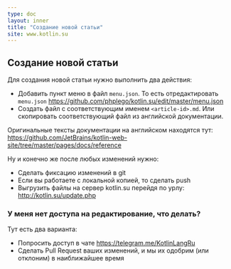```yaml
---
type: doc
layout: inner
title: "Создание новой статьи"
site: www.kotlin.su
---
```


## Создание новой статьи

Для создания новой статьи нужно выполнить два действия:

* Добавить пункт меню в файл `menu.json`. То есть отредактировать `menu.json`  https://github.com/phplego/kotlin.su/edit/master/menu.json
* Создать файл с соответствующим именем `<article-id>.md`. Или скопировать соответствующий файл из английской документации.

Оригинальные тексты документации на английском находятся тут:
https://github.com/JetBrains/kotlin-web-site/tree/master/pages/docs/reference

Ну и конечно же после любых изменений нужно:
* Сделать фиксацию изменений в git
* Если вы работаете с локальной копией, то сделать push
* Выгрузить файлы на сервер kotlin.su перейдя по урлу: http://kotlin.su/update.php


### У меня нет доступа на редактирование, что делать?

Тут есть два варианта:
* Попросить доступ в чате https://telegram.me/KotlinLangRu
* Сделать Pull Request ваших изменений, и мы их одобрим (или отклоним) в наиближайшее время
